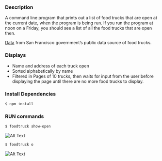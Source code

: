 ### Description

A command line program that prints out a list of food trucks that are open at the current date, when the program is being run. If you run the program at noon on a Friday, you should see a list of all the food trucks that are open then.

[Data](https://data.sfgov.org/Economy-and-Community/Mobile-Food-Schedule/jjew-r69b) from San Francisco government’s public data source of food trucks.

### Displays
* Name and address of each truck open
* Sorted alphabetically by name
* Filtered in Pages of 10 trucks, then waits for input from the user before displaying the page until there are no more food trucks to display.

### Install Dependencies
```Bash
$ npm install
```

### RUN commands
```Bash
$ foodtruck show-open
```

![Alt Text](https://media.giphy.com/media/9J588nLhlTu0AjVKYV/giphy.gif)

```Bash
$ foodtruck o
```
![Alt Text](https://media.giphy.com/media/t9aUSVp6KXQ5QboNLN/giphy.gif)
